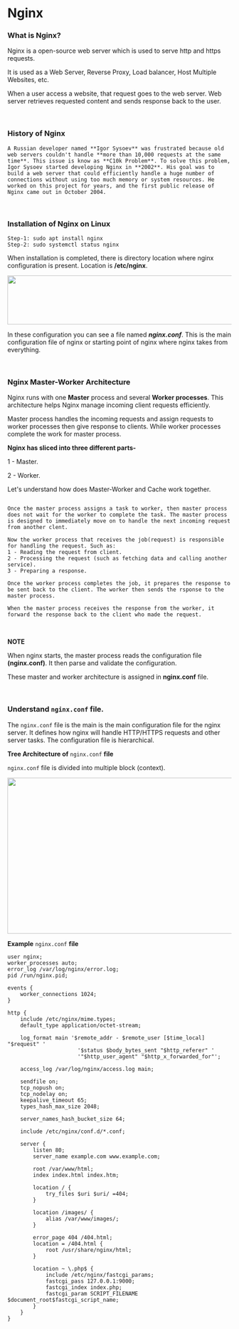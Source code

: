 # Nginx 

### What is Nginx?

Nginx is a open-source web server which is used to serve http and https requests. 

It is used as a Web Server, Reverse Proxy, Load balancer, Host Multiple Websites, etc.

When a user access a website, that request goes to the web server. Web server retrieves requested content and sends response back to the user.

<br>

### History of Nginx

```A Russian developer named **Igor Sysoev** was frustrated because old web servers couldn't handle **more than 10,000 requests at the same time**. This issue is know as **C10k Problem**. To solve this problem, Igor Sysoev started developing Nginx in **2002**. His goal was to build a web server that could efficiently handle a huge number of connections without using too much memory or system resources. He worked on this project for years, and the first public release of Nginx came out in October 2004.```

<br>

### Installation of Nginx on Linux

```
Step-1: sudo apt install nginx
Step-2: sudo systemctl status nginx
```

When installation is completed, there is directory location where nginx configuration is present. Location is **/etc/nginx**.

<img src="https://github.com/user-attachments/assets/56a5abfb-6631-43ba-bc0a-f82ce9c83f5a" width="650" height="110" >

In these configuration you can see a file named _**nginx.conf**_. This is the main configuration file of nginx or starting point of nginx where nginx takes from everything.

<br>

### Nginx Master-Worker Architecture

Nginx runs with one **Master** process and several **Worker processes**. This architecture helps Nginx manage incoming client requests efficiently. 

Master process handles the incoming requests and assign requests to worker processes then give response to clients. While worker processes complete the work for master process.

**Nginx has sliced into three different parts-**

1 - Master.

2 - Worker.

Let's understand how does Master-Worker and Cache work together.

```When a client sends a request or hit the URL (request to view a web page), the master process receives the request and allocates or assign the task to one of the worker process. This means the master process will select one of the worker processes to handle the request.

Once the master process assigns a task to worker, then master process does not wait for the worker to complete the task. The master process is designed to immediately move on to handle the next incoming request from another clent.

Now the worker process that receives the job(request) is responsible for handling the request. Such as:
1 - Reading the request from client.
2 - Processing the request (such as fetching data and calling another service).
3 - Preparing a response.

Once the worker process completes the job, it prepares the response to be sent back to the client. The worker then sends the rsponse to the master process.

When the master process receives the response from the worker, it forward the response back to the client who made the request.
```

<br>

**NOTE**

When nginx starts, the master process reads the configuration file **(nginx.conf)**. It then parse and validate the configuration.

These master and worker architecture is assigned in **nginx.conf** file.

<br>

### Understand ```nginx.conf``` file.

The ```nginx.conf``` file is the main is the main configuration file for the nginx server. It defines how nginx will handle HTTP/HTTPS requests and other server tasks. The configuration file is hierarchical.


**Tree Architecture of** ```nginx.conf``` **file**

```nginx.conf``` file is divided into multiple block (context). 

<img src="https://github.com/user-attachments/assets/baba496e-79e7-475a-b554-3243b5110aba" width="700" height="350">


**Example** ```nginx.conf``` **file**

```
user nginx;
worker_processes auto;
error_log /var/log/nginx/error.log;
pid /run/nginx.pid;

events {
    worker_connections 1024;
}

http {
    include /etc/nginx/mime.types;
    default_type application/octet-stream;
    
    log_format main '$remote_addr - $remote_user [$time_local] "$request" '
                      '$status $body_bytes_sent "$http_referer" '
                      '"$http_user_agent" "$http_x_forwarded_for"';

    access_log /var/log/nginx/access.log main;

    sendfile on;
    tcp_nopush on;
    tcp_nodelay on;
    keepalive_timeout 65;
    types_hash_max_size 2048;

    server_names_hash_bucket_size 64;

    include /etc/nginx/conf.d/*.conf;

    server {
        listen 80;
        server_name example.com www.example.com;

        root /var/www/html;
        index index.html index.htm;

        location / {
            try_files $uri $uri/ =404;
        }

        location /images/ {
            alias /var/www/images/;
        }

        error_page 404 /404.html;
        location = /404.html {
            root /usr/share/nginx/html;
        }

        location ~ \.php$ {
            include /etc/nginx/fastcgi_params;
            fastcgi_pass 127.0.0.1:9000;
            fastcgi_index index.php;
            fastcgi_param SCRIPT_FILENAME $document_root$fastcgi_script_name;
        }
    }
}

```

